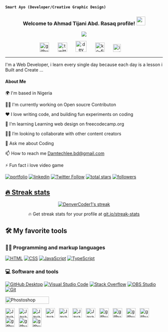 
**`Smart Ayo (Developer/Creative Graphic Design)`**

<h3 align="center">
  <b> Welcome to Ahmad Tijani Abd. Rasaq profile!</b>
  <img src="https://media.giphy.com/media/hvRJCLFzcasrR4ia7z/giphy.gif" width="28">
</h3>

<!-- Typing SVG Smart - https://://github.com/smarto100/readme-typing-svg -->
<p align="center">
  <a href="https://github.com/smarto100/readme-typing-svg"><img src="https://readme-typing-svg.demolab.com/?lines=Web%20Developer;Experienced;%20Creative%2FGraphic%20Designer;6%2B%20Months%20of%20coding%20experience;Always%20learning%20new%20things&font=Fira%20Code&center=true&width=440&height=45&color=36454F&vCenter=true&size=22&pause=1000"></a> 
</p>

<!-- Social icons section -->
<p align="center">
 <a href="http://github.com/smarto100"><img alt="github" width="30px" src="https://cdn.jsdelivr.net/gh/devicons/devicon/icons/github/github-original.svg"/></a>
 &#8287;&#8287;&#8287;&#8287;&#8287;
 <a href="https://twitter.com/smarto_lee"><img alt="twitter" width="30px" src="https://simpleicons.org/icons/twitter.svg"/></a>
 &#8287;&#8287;&#8287;&#8287;&#8287;
 <a href="https://dev.to/smarto100"><img alt="dev" width="35px" src="https://simpleicons.org/icons/devdotto.svg"/></a>
 &#8287;&#8287;&#8287;&#8287;&#8287;
 <a href="https://ko-fi.com/smart100"><img alt="ko-fi" width="30px" src="https://simpleicons.org/icons/kofi.svg"/></a>
 &#8287;&#8287;&#8287;&#8287;&#8287;
 <a href="https://www.instagram.com/smart_kreative/"><img alt="instagram" width="25px" src="https://simpleicons.org/icons/instagram.svg"/></a>
 &#8287;&#8287;&#8287;&#8287;&#8287;
</p><hr>

 I'm a Web Developer, i learn every single day because each day is a lesson i Built and Create ...

 ####  About Me
 
 🌍  I'm based in Nigeria

👩‍💻 I'm currently working on Open soucre Contributon

❤️ I love writing code, and building fun experiments on coding

🧠  I'm learning Learning web design on freecodecamp.org

👯‍♀️ I’m looking to collaborate with other content creators

💬 Ask me about Coding

📫 How to reach me Damtechlee.bd@gmail.com

⚡️ Fun fact i love video game 
 
[![portfolio](https://img.shields.io/badge/Smart_portfolio-000?style=for-the-badge&logo=ko-fi&logoColor=white)](https://https://github.com/smarto100/)
[![linkedin](https://img.shields.io/badge/smart-linkedin-0A66C2?color=1DA1F2&logo=linked&style=for-the-badge)](https://www.linkedin.com/in/babatunde-damilola-01b2481bb/) 
[![Twitter Follow](https://img.shields.io/twitter/follow/smarto_lee?color=1DA1F2&logo=twitter&style=for-the-badge)](https://twitter.com/smarto_lee/)
<a href="https://github.com/smarto100?tab=repositories&sort=stargazers">
    <img alt="total stars" title="Total stars on GitHub" src="https://custom-icon-badges.demolab.com/github/stars/smarto100?color=55960c&style=for-the-badge&labelColor=488207&logo=star"/></a>   <a href="https://github.com/smarto100?tab=followers">
    <img alt="followers" title="Follow me on Github" src="https://custom-icon-badges.demolab.com/github/followers/smarto100?color=236ad3&labelColor=1155ba&style=for-the-badge&logo=person-add&label=Follow&logoColor=white"/></a>
 <a href="https://github.com/smarto100/Simple-View-Counter">

## 🔥 Streak stats

<!-- GitHub Readme Streak Stats - https://github.com/smarto100/github-readme-streak-stats -->
<p align="center">
  <a href="https://github.com/smarto100/github-readme-streak-stats">
    <img title="🔥 Get streak stats for your profile at git.io/streak-stats" alt="DenverCoder1's streak" src="https://streak-stats.demolab.com/?user=smarto100&theme=gruvbox&hide_border=true&background=110635E2&fire=DDD2A6&dates=D3D5E2C4&stroke=CED0DDEC&ring=9C9EA8EC&currStreakNum=E5E5E5EC&sideNums=F9F9F9EC&currStreakLabel=D0D558F9&sideLabels=F1F766E2"/> 
  </a>
  <p align="center">🔥 Get streak stats for your profile at <a href="https://git.io/streak-stats">git.io/streak-stats</a></p>
</p>


## 🛠️ My favorite tools

### 👨‍💻 Programming and markup languages
<p>
<a href="https://www.w3schools.com/html/"><img alt="HTML" src="https://img.shields.io/badge/HTML-E34F26.svg?logo=html5&logoColor=white"></a>
<a href="https://www.w3schools.com/css/"><img alt="CSS" src="https://img.shields.io/badge/CSS-1572B6.svg?logo=css3&logoColor=white"></a>
<a href="https://www.w3schools.com/js/"><img alt="JavaScript" src="https://img.shields.io/badge/JavaScript-F7DF1E.svg?logo=javascript&logoColor=black"></a> 
<a href="https://www.w3schools.com/typescript/"><img alt="TypeScript" src="https://img.shields.io/badge/TypeScript-007ACC.svg?logo=typescript&logoColor=white"></a>
 </p>
 
 ### 💻 Software and tools
  <a href="#"><img alt="GitHub Desktop" src="https://img.shields.io/badge/GitHub%20Desktop-8034A9.svg?logo=github&logoColor=white"></a>
  <a href="#"><img alt="Visual Studio Code" src="https://img.shields.io/badge/Visual%20Studio%20Code-0078d7.svg?logo=visual-studio-code&logoColor=white"></a>
  <a href="#"><img alt="Stack Overflow" src="https://img.shields.io/badge/-Stack%20Overflow-FE7A16?logo=stack-overflow&logoColor=white"></a>
   <a href="#"><img alt="OBS Studio" src="https://img.shields.io/badge/-OBS-302E31?logo=obs-studio&logoColor=white"></a>
   <a href="#"><img alt="Git" src="https://img.shields.io/badge/Git-F05033.svg?logo=git&logoColor=white"></a>
   
   <a href="#"><img alt="Phostoshop" width="140px" height="23px" src="https://img.shields.io/badge/Adobe%20Photoshop-31A8FF?style=for-the-badge&logo=Adobe%20Photoshop&logoColor=black"></a>
   
   <img align="left" alt="Java" width="30px" style="padding-right:10px;" src="https://cdn.jsdelivr.net/gh/devicons/devicon/icons/java/java-original.svg"/>
   
   <img align="left" alt="Java" width="30px" style="padding-right:10px;" src="https://cdn.jsdelivr.net/gh/devicons/devicon/icons/css3/css3-original.svg"/>
   
   <img align="left" alt="Java" width="30px" style="padding-right:10px;" src="https://cdn.jsdelivr.net/gh/devicons/devicon/icons/html5/html5-original.svg"/>
   
   <img align="left" alt="Java" width="30px" style="padding-right:10px;" src="https://cdn.jsdelivr.net/gh/devicons/devicon/icons/photoshop/photoshop-line.svg"/>
   
   <img align="left" alt="Java" width="30px" style="padding-right:10px;" src="https://cdn.jsdelivr.net/gh/devicons/devicon/icons/javascript/javascript-original.svg"/>
         
<img align="left" alt="Java" width="30px" style="padding-right:10px;" src="https://cdn.jsdelivr.net/gh/devicons/devicon/icons/git/git-original.svg"/>
 
 <img align="left" alt="Java" width="30px" style="padding-right:10px;" src="https://cdn.jsdelivr.net/gh/devicons/devicon/icons/coffeescript/coffeescript-original.svg"/>
 
  <img align="left" alt="github" width="30px" style="padding-right:10px;" src="https://cdn.jsdelivr.net/gh/devicons/devicon/icons/github/github-original.svg"/>
          
      
 <img align="left" alt="github" width="30px" style="padding-right:10px;" src="https://cdn.jsdelivr.net/gh/devicons/devicon/icons/vscode/vscode-original.svg"/>

   <img align="left" alt="github" width="30px" style="padding-right:10px;" src="https://cdn.jim-nielsen.com/macos/128/github-desktop-2021-05-20.png"/>        
          
  <img align="left" alt="github" width="30px" style="padding-right:10px;" src="https://i0.wp.com/mahalo-studio.com/wp-content/uploads/2020/07/coreldraw-logo.png?fit=572%2C600&ssl=1&is-pending-load=1"/>   
  
   <img align="left" alt="github" width="30px" style="padding-right:10px;" src="https://simpleicons.org/icons/stackoverflow.svg"/> 
   
   <img align="left" alt="github" width="30px" style="padding-right:10px;" src="https://simpleicons.org/icons/obsstudio.svg"/> 
   
<img align="left" alt="github" width="30px" style="padding-right:10px;" src="https://cdn.jsdelivr.net/gh/devicons/devicon/icons/typescript/typescript-original.svg"/> 
   

          

  
         
          
         
   
          
  


